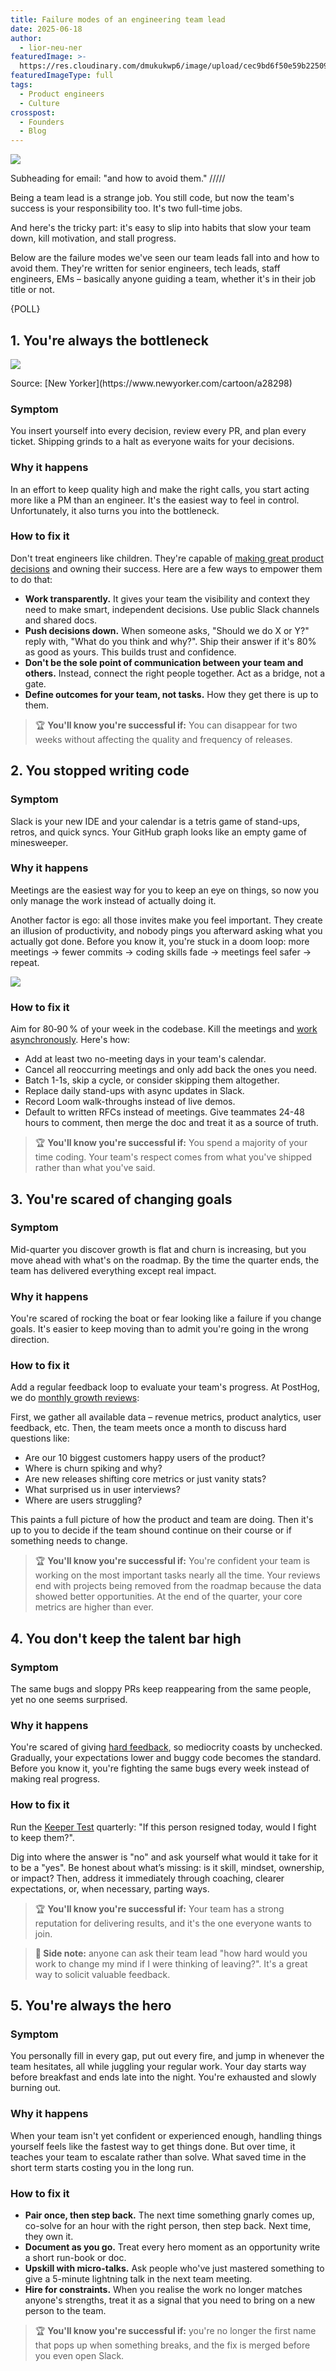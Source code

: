 ```yaml
---
title: Failure modes of an engineering team lead 
date: 2025-06-18
author:
  - lior-neu-ner
featuredImage: >-
  https://res.cloudinary.com/dmukukwp6/image/upload/cec9bd6f50e59b2250958054823e5ce7_c967d62274.jpg
featuredImageType: full
tags:
  - Product engineers
  - Culture
crosspost:
  - Founders
  - Blog
---
```


![](https://res.cloudinary.com/dmukukwp6/image/upload/cec9bd6f50e59b2250958054823e5ce7_c967d62274.jpg)

Subheading for email: "and how to avoid them."
/////

Being a team lead is a strange job. You still code, but now the team's success is your responsibility too. It's two full-time jobs.

And here's the tricky part: it's easy to slip into habits that slow your team down, kill motivation, and stall progress.

Below are the failure modes we've seen our team leads fall into and how to avoid them. They're written for senior engineers, tech leads, staff engineers, EMs – basically anyone guiding a team, whether it's in their job title or not.

{POLL}

## 1. You're always the bottleneck

![](https://media.licdn.com/dms/image/v2/D5610AQFPrI1pRqqgFA/image-shrink_800/image-shrink_800/0/1728154838097?e=2147483647&v=beta&t=H6AEd1utCpJBY8lhwhljSyUBW1LVO98uFZaCErRsJx4)
<Caption>Source: [New Yorker](https://www.newyorker.com/cartoon/a28298)</Caption>

### Symptom

You insert yourself into every decision, review every PR, and plan every ticket. Shipping grinds to a halt as everyone waits for your decisions.

### Why it happens

In an effort to keep quality high and make the right calls, you start acting more like a PM than an engineer. It's the easiest way to feel in control. Unfortunately, it also turns you into the bottleneck.

### How to fix it

Don't treat engineers like children. They're capable of [making great product decisions](/newsletter/product-management-is-broken#2-engineers-make-product-decisions) and owning their success. Here are a few ways to empower them to do that:

- **Work transparently.** It gives your team the visibility and context they need to make smart, independent decisions. Use public Slack channels and shared docs.
- **Push decisions down.** When someone asks, "Should we do X or Y?" reply with, "What do you think and why?". Ship their answer if it's 80% as good as yours. This builds trust and confidence.
- **Don't be the sole point of communication between your team and others.** Instead, connect the right people together. Act as a bridge, not a gate.
- **Define outcomes for your team, not tasks.** How they get there is up to them.
  
> 🏆 **You'll know you're successful if:** You can disappear for two weeks without affecting the quality and frequency of releases.

## 2. You stopped writing code

### Symptom

Slack is your new IDE and your calendar is a tetris game of stand-ups, retros, and quick syncs. Your GitHub graph looks like an empty game of minesweeper.

### Why it happens

Meetings are the easiest way for you to keep an eye on things, so now you only manage the work instead of actually doing it. 

Another factor is ego: all those invites make you feel important. They create an illusion of productivity, and nobody pings you afterward asking what you actually got done. Before you know it, you're stuck in a doom loop: more meetings → fewer commits → coding skills fade → meetings feel safer → repeat.

![](https://res.cloudinary.com/dmukukwp6/image/upload/doomloo_b8a8302df4.png)

### How to fix it

Aim for 80‑90 % of your week in the codebase. Kill the meetings and [work asynchronously](https://posthog.com/newsletter/how-we-work-async). Here's how:

- Add at least two no-meeting days in your team's calendar.
- Cancel all reoccurring meetings and only add back the ones you need.
- Batch 1-1s, skip a cycle, or consider skipping them altogether.
- Replace daily stand-ups with async updates in Slack.
- Record Loom walk-throughs instead of live demos.
- Default to written RFCs instead of meetings. Give teammates 24-48 hours to comment, then merge the doc and treat it as a source of truth.

> 🏆 **You'll know you're successful if:** You spend a majority of your time coding. Your team's respect comes from what you've shipped rather than what you've said.

## 3. You're scared of changing goals

### Symptom

Mid-quarter you discover growth is flat and churn is increasing, but you move ahead with what's on the roadmap. By the time the quarter ends, the team has delivered everything except real impact.

### Why it happens

You're scared of rocking the boat or fear looking like a failure if you change goals. It's easier to keep moving than to admit you're going in the wrong direction.

### How to fix it

Add a regular feedback loop to evaluate your team's progress. At PostHog, we do [monthly growth reviews](https://posthog.com/newsletter/product-management-is-broken#b-product-managers-run-monthly-growth-reviews):

First, we gather all available data – revenue metrics, product analytics, user feedback, etc. Then, the team meets once a month to discuss hard questions like:

- Are our 10 biggest customers happy users of the product?
- Where is churn spiking and why?
- Are new releases shifting core metrics or just vanity stats?
- What surprised us in user interviews?
- Where are users struggling?

This paints a full picture of how the product and team are doing. Then it's up to you to decide if the team shound continue on their course or if something needs to change.

> 🏆 **You'll know you're successful if:** You're confident your team is working on the most important tasks nearly all the time. Your reviews end with projects being removed from the roadmap because the data showed better opportunities. At the end of the quarter, your core metrics are higher than ever.

## 4. You don't keep the talent bar high 

### Symptom

The same bugs and sloppy PRs keep reappearing from the same people, yet no one seems surprised.

### Why it happens

You're scared of giving [hard feedback](/newsletter/how-to-give-feedback), so mediocrity coasts by unchecked. Gradually, your expectations lower and buggy code becomes the standard. Before you know it, you're fighting the same bugs every week instead of making real progress.

### How to fix it

Run the [Keeper Test](https://posthog.com/handbook/company/management#the-keeper-test) quarterly: "If this person resigned today, would I fight to keep them?". 

Dig into where the answer is "no" and ask yourself what would it take for it to be a "yes".  Be honest about what’s missing: is it skill, mindset, ownership, or impact? Then, address it immediately through coaching, clearer expectations, or, when necessary, parting ways. 

> 🏆 **You'll know you're successful if:** Your team has a strong reputation for delivering results, and it's the one everyone wants to join.

> **📝 Side note:** anyone can ask their team lead "how hard would you work to change my mind if I were thinking of leaving?". It's a great way to solicit valuable feedback.

## 5. You're always the hero

### Symptom

You personally fill in every gap, put out every fire, and jump in whenever the team hesitates, all while juggling your regular work. Your day starts way before breakfast and ends late into the night. You're exhausted and slowly burning out.

### Why it happens

When your team isn't yet confident or experienced enough, handling things yourself feels like the fastest way to get things done. But over time, it teaches your team to escalate rather than solve. What saved time in the short term starts costing you in the long run.

### How to fix it 

- **Pair once, then step back.** The next time something gnarly comes up, co-solve for an hour with the right person, then step back. Next time, they own it.
- **Document as you go.** Treat every hero moment as an opportunity write a short run-book or doc.
- **Upskill with micro-talks.** Ask people who've just mastered something to give a 5-minute lightning talk in the next team meeting.
- **Hire for constraints.** When you realise the work no longer matches anyone's strengths, treat it as a signal that you need to bring on a new person to the team.

> 🏆 **You'll know you're successful if:** you're no longer the first name that pops up when something breaks, and the fix is merged before you even open Slack.